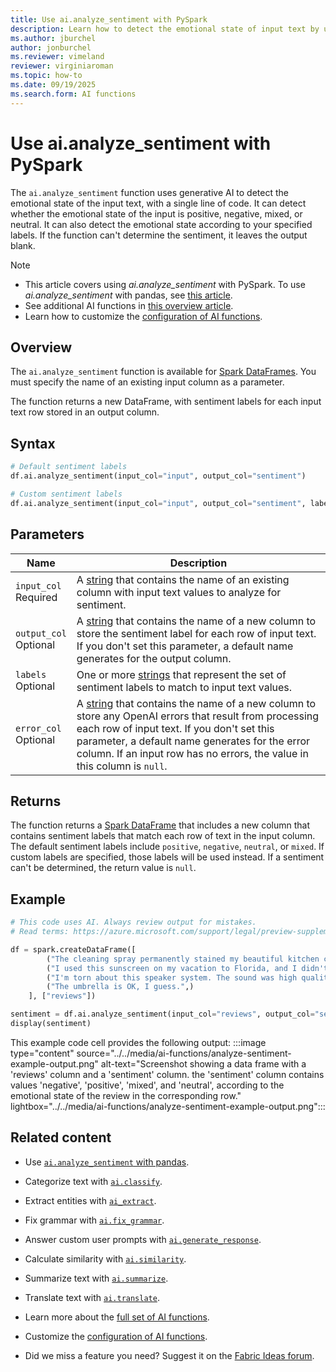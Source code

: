 ```yaml
---
title: Use ai.analyze_sentiment with PySpark
description: Learn how to detect the emotional state of input text by using the ai.analyze_sentiment function with PySpark.
ms.author: jburchel
author: jonburchel
ms.reviewer: vimeland
reviewer: virginiaroman
ms.topic: how-to
ms.date: 09/19/2025
ms.search.form: AI functions
---
```


# Use ai.analyze_sentiment with PySpark

The `ai.analyze_sentiment` function uses generative AI to detect the emotional state of the input text, with a single line of code. It can detect whether the emotional state of the input is positive, negative, mixed, or neutral. It can also detect the emotional state according to your specified labels. If the function can't determine the sentiment, it leaves the output blank.

> [!NOTE]
> - This article covers using *ai.analyze_sentiment* with PySpark. To use *ai.analyze_sentiment* with pandas, see [this article](../pandas/analyze-sentiment.md).
> - See additional AI functions in [this overview article](../overview.md).
> - Learn how to customize the [configuration of AI functions](./configuration.md).

## Overview

The `ai.analyze_sentiment` function is  available for [Spark DataFrames](https://spark.apache.org/docs/latest/api/python/reference/pyspark.sql/dataframe.html). You must specify the name of an existing input column as a parameter.

The function returns a new DataFrame, with sentiment labels for each input text row stored in an output column.

## Syntax

```python
# Default sentiment labels
df.ai.analyze_sentiment(input_col="input", output_col="sentiment")

# Custom sentiment labels
df.ai.analyze_sentiment(input_col="input", output_col="sentiment", labels=["happy", "angry", "indifferent"])
```

## Parameters

| Name | Description |
|---|---|
| `input_col` <br> Required | A [string](https://spark.apache.org/docs/latest/api/python/reference/pyspark.sql/api/pyspark.sql.types.StringType.html) that contains the name of an existing column with input text values to analyze for sentiment. |
| `output_col` <br> Optional | A [string](https://spark.apache.org/docs/latest/api/python/reference/pyspark.sql/api/pyspark.sql.types.StringType.html) that contains the name of a new column to store the sentiment label for each row of input text. If you don't set this parameter, a default name generates for the output column. |
| `labels` <br> Optional | One or more [strings](https://docs.python.org/3/library/stdtypes.html#str) that represent the set of sentiment labels to match to input text values. |
| `error_col` <br> Optional | A [string](https://spark.apache.org/docs/latest/api/python/reference/pyspark.sql/api/pyspark.sql.types.StringType.html) that contains the name of a new column to store any OpenAI errors that result from processing each row of input text. If you don't set this parameter, a default name generates for the error column. If an input row has no errors, the value in this column is `null`. |

## Returns

The function returns a [Spark DataFrame](https://spark.apache.org/docs/latest/api/python/reference/pyspark.sql/dataframe.html) that includes a new column that contains sentiment labels that match each row of text in the input column. The default sentiment labels include `positive`, `negative`, `neutral`, or `mixed`. If custom labels are specified, those labels will be used instead. If a sentiment can't be determined, the return value is `null`.

## Example

```python
# This code uses AI. Always review output for mistakes. 
# Read terms: https://azure.microsoft.com/support/legal/preview-supplemental-terms/.

df = spark.createDataFrame([
        ("The cleaning spray permanently stained my beautiful kitchen counter. Never again!",),
        ("I used this sunscreen on my vacation to Florida, and I didn't get burned at all. Would recommend.",),
        ("I'm torn about this speaker system. The sound was high quality, though it didn't connect to my roommate's phone.",),
        ("The umbrella is OK, I guess.",)
    ], ["reviews"])

sentiment = df.ai.analyze_sentiment(input_col="reviews", output_col="sentiment")
display(sentiment)
```

This example code cell provides the following output:
:::image type="content" source="../../media/ai-functions/analyze-sentiment-example-output.png" alt-text="Screenshot showing a data frame with a 'reviews' column and a 'sentiment' column. the 'sentiment' column contains values 'negative', 'positive', 'mixed', and 'neutral', according to the emotional state of the review in the corresponding row." lightbox="../../media/ai-functions/analyze-sentiment-example-output.png":::

## Related content
- Use [`ai.analyze_sentiment` with pandas](../pandas/analyze-sentiment.md).
- Categorize text with [`ai.classify`](./classify.md).
- Extract entities with [`ai_extract`](./extract.md).
- Fix grammar with [`ai.fix_grammar`](./fix-grammar.md).
- Answer custom user prompts with [`ai.generate_response`](./generate-response.md).
- Calculate similarity with [`ai.similarity`](./similarity.md).
- Summarize text with [`ai.summarize`](./summarize.md).
- Translate text with [`ai.translate`](./translate.md).

- Learn more about the [full set of AI functions](../overview.md).
- Customize the [configuration of AI functions](./configuration.md).
- Did we miss a feature you need? Suggest it on the [Fabric Ideas forum](https://ideas.fabric.microsoft.com/).
